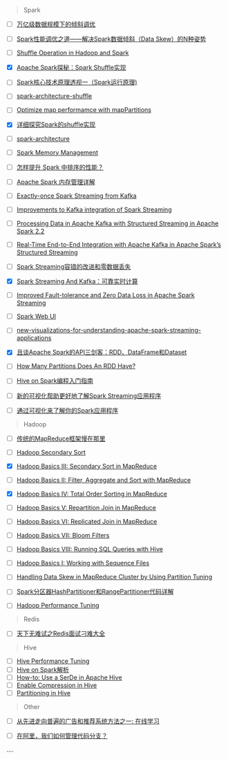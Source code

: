 > Spark
- [ ] [万亿级数据规模下的倾斜调优](https://mp.weixin.qq.com/s/uuSe_kgw5QW_APVtk4zVHg)
- [ ] [Spark性能调优之道——解决Spark数据倾斜（Data Skew）的N种姿势](http://www.infoq.com/cn/articles/the-road-of-spark-performance-tuning)
- [ ] [Shuffle Operation in Hadoop and Spark](https://analyticsindiamag.com/shuffle-operation-hadoop-spark/)
- [x] [Apache Spark探秘：Spark Shuffle实现](http://dongxicheng.org/framework-on-yarn/apache-spark-shuffle-details/)
- [ ] [Spark核心技术原理透视一（Spark运行原理)](https://www.toutiao.com/i6511498014832460301/?tt_from=weixin&utm_campaign=client_share&timestamp=1520998005&app=news_article&utm_source=weixin&iid=26380623414&utm_medium=toutiao_android&wxshare_count=1)
- [ ] [spark-architecture-shuffle](https://0x0fff.com/spark-architecture-shuffle/)
- [ ] [Optimize map performamce with mapPartitions](https://bzhangusc.wordpress.com/2014/06/19/optimize-map-performamce-with-mappartitions/)
- [x] [详细探究Spark的shuffle实现](http://jerryshao.me/2014/01/04/spark-shuffle-detail-investigation/)
- [ ] [spark-architecture](https://0x0fff.com/spark-architecture/)
- [ ] [Spark Memory Management](https://0x0fff.com/spark-memory-management/)
- [ ] [怎样提升 Spark 中排序的性能？](http://blog.jobbole.com/103545/?utm_source=group.jobbole.com&utm_medium=relatedArticles)
- [ ] [Apache Spark 内存管理详解](http://blog.jobbole.com/110756/?utm_source=blog.jobbole.com&utm_medium=relatedPosts)
- [ ] [Exactly-once Spark Streaming from Kafka](https://github.com/koeninger/kafka-exactly-once/blob/master/blogpost.md)
- [ ] [Improvements to Kafka integration of Spark Streaming](https://databricks.com/blog/2015/03/30/improvements-to-kafka-integration-of-spark-streaming.html)
- [ ] [Processing Data in Apache Kafka with Structured Streaming in Apache Spark 2.2](https://databricks.com/blog/2017/04/26/processing-data-in-apache-kafka-with-structured-streaming-in-apache-spark-2-2.html)
- [ ] [Real-Time End-to-End Integration with Apache Kafka in Apache Spark’s Structured Streaming](https://databricks.com/blog/2017/04/04/real-time-end-to-end-integration-with-apache-kafka-in-apache-sparks-structured-streaming.html)
- [ ] [Spark Streaming容错的改进和零数据丢失](https://www.toutiao.com/a4024943817/)
- [x] [Spark Streaming And Kafka：可靠实时计算](https://www.toutiao.com/a6513864038332498435/)
- [ ] [Improved Fault-tolerance and Zero Data Loss in Apache Spark Streaming](https://databricks.com/blog/2015/01/15/improved-driver-fault-tolerance-and-zero-data-loss-in-spark-streaming.html)
- [ ] [Spark Web UI](https://jaceklaskowski.gitbooks.io/mastering-apache-spark/content/spark-webui-jobs.html#AllJobsPage)
- [ ] [new-visualizations-for-understanding-apache-spark-streaming-applications](https://databricks.com/blog/2015/07/08/new-visualizations-for-understanding-apache-spark-streaming-applications.html)
- [x] [且谈Apache Spark的API三剑客：RDD、DataFrame和Dataset](http://www.infoq.com/cn/articles/three-apache-spark-apis-rdds-dataframes-and-datasets#)
- [ ] [How Many Partitions Does An RDD Have?](https://databricks.gitbooks.io/databricks-spark-knowledge-base/content/performance_optimization/how_many_partitions_does_an_rdd_have.html)
- [ ] [Hive on Spark编程入门指南](https://www.iteblog.com/archives/1493.html)
- [ ] [新的可视化帮助更好地了解Spark Streaming应用程序](https://www.csdn.net/article/2015-07-15/2825214)
- [ ] [通过可视化来了解你的Spark应用程序](https://www.csdn.net/article/2015-07-08/2825162)



> Hadoop
- [ ] [传统的MapReduce框架慢在那里](http://jerryshao.me/2013/04/15/%E4%BC%A0%E7%BB%9F%E7%9A%84MapReduce%E6%A1%86%E6%9E%B6%E6%85%A2%E5%9C%A8%E5%93%AA%E9%87%8C/)
- [ ] [Hadoop Secondary Sort](https://www.safaribooksonline.com/library/view/data-algorithms/9781491906170/ch01.html)
- [x] [Hadoop Basics III: Secondary Sort in MapReduce](http://blog.ditullio.fr/2015/12/28/hadoop-basics-secondary-sort-in-mapreduce/)
- [ ] [Hadoop Basics II: Filter, Aggregate and Sort with MapReduce](http://blog.ditullio.fr/2015/12/24/hadoop-basics-filter-aggregate-sort-mapreduce/#TheMapReduce_solution)
- [x] [Hadoop Basics IV: Total Order Sorting in MapReduce](http://blog.ditullio.fr/2016/01/04/hadoop-basics-total-order-sorting-mapreduce/)
- [ ] [Hadoop Basics V: Repartition Join in MapReduce](http://blog.ditullio.fr/2016/01/29/hadoop-basics-repartition-join-mapreduce/)
- [ ] [Hadoop Basics VI: Replicated Join in MapReduce](http://blog.ditullio.fr/2016/02/03/hadoop-basics-replicated-join-in-mapreduce/)
- [ ] [Hadoop Basics VII: Bloom Filters](http://blog.ditullio.fr/2016/02/04/hadoop-basics-bloom-filters/)
- [ ] [Hadoop Basics VIII: Running SQL Queries with Hive](http://blog.ditullio.fr/2016/02/11/hadoop-basics-running-sql-queries-with-hive/)
- [ ] [Hadoop Basics I: Working with Sequence Files](http://blog.ditullio.fr/2015/12/18/hadoop-basics-working-with-sequence-files/)
- [ ] [Handling Data Skew in MapReduce Cluster by Using Partition Tuning](https://www.hindawi.com/journals/jhe/2017/1425102/)
- [ ] [Spark分区器HashPartitioner和RangePartitioner代码详解](https://www.iteblog.com/archives/1522.html)
- [ ] [Hadoop Performance Tuning](http://hadooptutorial.info/hadoop-performance-tuning/)


> Redis
- [ ] [天下无难试之Redis面试刁难大全](https://mp.weixin.qq.com/s/507jyNbL4xCkxyW6Xk15Xg)

> Hive
- [ ] [Hive Performance Tuning](http://hadooptutorial.info/hive-performance-tuning/)
- [ ] [Hive on Spark解析](https://www.csdn.net/article/2015-04-24/2824545)
- [ ] [How-to: Use a SerDe in Apache Hive](http://blog.cloudera.com/blog/2012/12/how-to-use-a-serde-in-apache-hive/)
- [ ] [Enable Compression in Hive](http://hadooptutorial.info/enable-compression-in-hive)
- [ ] [Partitioning in Hive](http://hadooptutorial.info/partitioning-in-hive/#Static_Partitioning_in_Hive)
> Other
- [ ] [从先进走向普遍的广告和推荐系统方法之一: 在线学习](http://www.algorithmdog.com/advance-to-normal1?hmsr=toutiao.io&utm_medium=toutiao.io&utm_source=toutiao.io)
- [ ] [在阿里，我们如何管理代码分支？](https://mp.weixin.qq.com/s/JsBX3UPgZL_HUOTCIopr_A)






....

